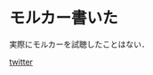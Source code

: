 # モルカー書いた

実際にモルカーを試聴したことはない．  

[twitter](https://twitter.com/takurinton/status/1352652942088650752)  


